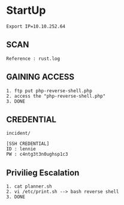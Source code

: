 # StartUp
```
Export IP=10.10.252.64
```

## SCAN
```
Reference : rust.log
```

## GAINING ACCESS
```
1. ftp put php-reverse-shell.php
2. access the "php-reverse-shell.php"
3. DONE
```

## CREDENTIAL
```
incident/

[SSH CREDENTIAL]
ID : lennie
PW : c4ntg3t3n0ughsp1c3
```

## Privilieg Escalation
```
1. cat planner.sh
2. vi /etc/print.sh --> bash reverse shell
3. DONE
```